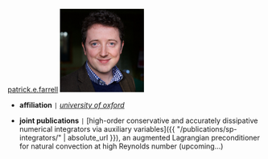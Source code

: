 [patrick.e.farrell](https://pefarrell.org/)
<img src="/assets/img/collaborators/patrick.jpg" alt="patrick.e.farrell" width="167" />
- **affiliation** <code>&#124;</code> [*university of oxford*](https://www.maths.ox.ac.uk/)
<!-- - **role** <code>&#124;</code> phd (dphil) co-supervisor -->
- **joint publications** <code>&#124;</code> [high-order conservative and accurately dissipative numerical integrators via auxiliary variables]({{ "/publications/sp-integrators/" | absolute_url }}), an augmented Lagrangian preconditioner for natural convection at high Reynolds number (upcoming\.\.\.)